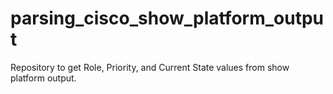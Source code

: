 # parsing_cisco_show_platform_output
Repository to get Role, Priority, and Current State values from show platform output.
